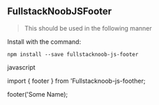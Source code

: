 ## FullstackNoobJSFooter

> This should be used in the following manner

Install with the command:
```
npm install --save fullstacknoob-js-footer
```
javascript

import { footer } from 'Fullstacknoob-js-foother;

footer('Some Name);
```
